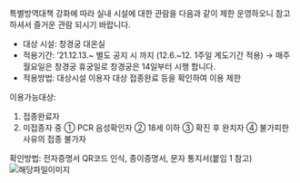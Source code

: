 특별방역대책 강화에 따라 실내 시설에 대한 관람을 다음과 같이 제한 운영하오니 참고하셔서 즐거운 관람 되시기 바랍니다.
- 대상 시설: 창경궁 대온실
- 적용기간: ’21.12.13.~ 별도 공지 시 까지 (12.6.~12. 1주일 계도기간 적용)
  → 매주 월요일은 창경궁 휴궁일로 창경궁은 14일부터 시행 합니다.
- 적용방법: 대상시설 이용자 대상 접종완료 등을 확인하여 이용 제한

이용가능대상:
1. 접종완료자
2. 미접종자 중
   ① PCR 음성확인자
   ② 18세 이하
   ③ 확진 후 완치자
   ④ 불가피한 사유의 접종 불가자

확인방법: 전자증명서 QR코드 인식, 종이증명서, 문자 통지서(붙임 1 참고) ![해당파일이미지](https://cgg.cha.go.kr/agapp/cmm/fms/getImage.do?atchFileId=FILE_000000000136398&fileSn=1)